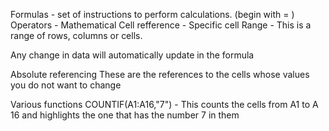 Formulas - set of instructions to perform calculations. (begin with = )
Operators - Mathematical
Cell refference - Specific cell 
Range - This is a range of rows, columns or cells.

Any change in data will automatically update in the formula

Absolute referencing
These are the references to the cells whose values you do not want to change

Various functions 
COUNTIF(A1:A16,"7") - This counts the cells from A1 to A 16 and highlights the one that has the number 7 in them  